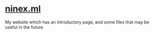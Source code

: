 # [ninex.ml](https://ninex.ml)
My website which has an introductory page, and some files that may be useful in the future.
